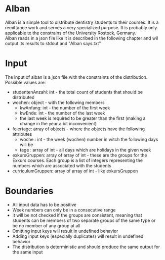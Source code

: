 # Alban
Alban is a simple tool to distribute dentistry students to their courses. It is a remittance work and serves a very specialized purpose. It is probably only applicable to the constrains of the University Rostock, Germany.  
Alban reads in a json file like it is described in the following chapter and wil output its results to stdout and "Alban says.txt"

# Input
The input of alban is a json file with the constraints of the distribution. Possible values are:
- studentenAnzahl: int - the total count of students that should be distributed
- wochen: object - with the following members
    - kwAnfang: int - the number of the first week
    - kwEnde: int - the number of the last week
    - the last week is required to be greater than the first (making a change in the year a bit inconvenient)
- feiertage: array of objects - where the objects have the following attributes
    - woche : int - the week (wochen) number in witch the following days will be
    - tage : array of int - all days which are holidays in the given week
- exkursGruppen: array of array of int - these are the groups for the Exkurs courses. Each group is a list of integers representing the numbers which are associated with the students
- curriculumGruppen: array of array of int - like exkursGruppen

# Boundaries
- All input data has to be positive
- Week numbers can only be in a consecutive range
- It will be not checked if the groups are consistent, meaning that students can be members of two separate groups of the same type or be no member of any group at all
- Omitting input keys will result in undefined behavior
- Adding input keys (especially duplicates) will result in undefined behavior
- The distribution is deterministic and should produce the same output for the same input